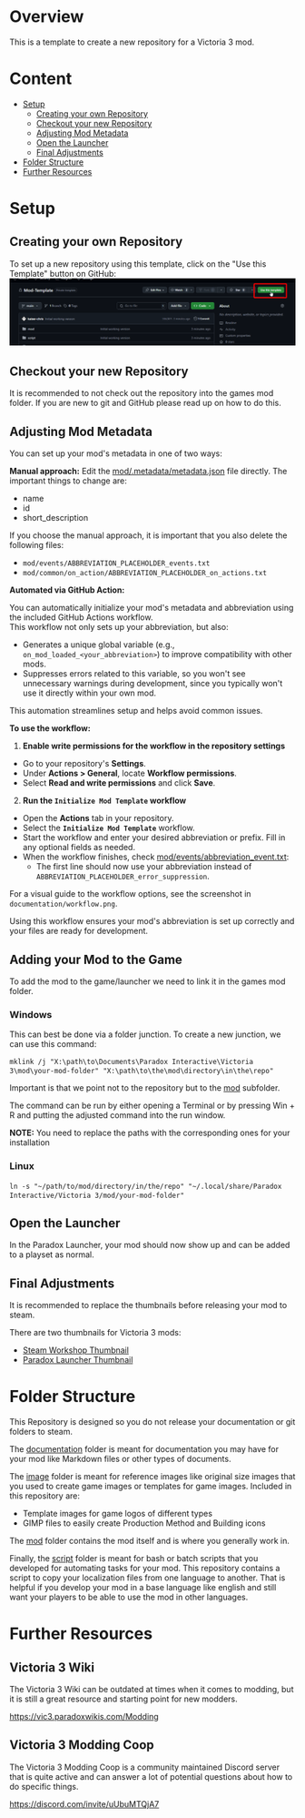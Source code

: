 # Overview
This is a template to create a new repository for a Victoria 3 mod.

# Content
- [Setup](#setup)
  - [Creating your own Repository](#creating-your-own-repository)
  - [Checkout your new Repository](#checkout-your-new-repository)
  - [Adjusting Mod Metadata](#adjusting-mod-metadata)
  - [Open the Launcher](#open-the-launcher)
  - [Final Adjustments](#final-adjustments)
- [Folder Structure](#folder-structure)
- [Further Resources](#further-resources)

# Setup

## Creating your own Repository

To set up a new repository using this template,
click on the "Use this Template" button on GitHub:
![button-example](documentation/template-guide.png)

## Checkout your new Repository

It is recommended to not check out the repository into the games mod folder.
If you are new to git and GitHub please read up on how to do this.

## Adjusting Mod Metadata

You can set up your mod's metadata in one of two ways:

**Manual approach:**
Edit the [mod/.metadata/metadata.json](mod/.metadata/metadata.json) file directly. The important things to change are:
- name
- id
- short_description

If you choose the manual approach, it is important that you also delete the following files:
- `mod/events/ABBREVIATION_PLACEHOLDER_events.txt`
- `mod/common/on_action/ABBREVIATION_PLACEHOLDER_on_actions.txt`

**Automated via GitHub Action:**

You can automatically initialize your mod's metadata and abbreviation using the included GitHub Actions workflow.  
This workflow not only sets up your abbreviation, but also:

- Generates a unique global variable (e.g., `on_mod_loaded_<your_abbreviation>`) to improve compatibility with other mods.
- Suppresses errors related to this variable, so you won't see unnecessary warnings during development, since you typically won't use it directly within your own mod.

This automation streamlines setup and helps avoid common issues.

**To use the workflow:**

1. **Enable write permissions for the workflow in the repository settings**
  - Go to your repository's **Settings**.
  - Under **Actions > General**, locate **Workflow permissions**.
  - Select **Read and write permissions** and click **Save**.

2. **Run the `Initialize Mod Template` workflow**
  - Open the **Actions** tab in your repository.
  - Select the **`Initialize Mod Template`** workflow.
  - Start the workflow and enter your desired abbreviation or prefix. Fill in any optional fields as needed.
  - When the workflow finishes, check [mod/events/abbreviation_event.txt](mod/events/abbreviation_event.txt):
    - The first line should now use your abbreviation instead of `ABBREVIATION_PLACEHOLDER_error_suppression`.

For a visual guide to the workflow options, see the screenshot in `documentation/workflow.png`.

Using this workflow ensures your mod's abbreviation is set up correctly and your files are ready for development.

## Adding your Mod to the Game

To add the mod to the game/launcher we need to link it in the games mod folder.

### Windows

This can best be done via a folder junction. To create a new junction, we can use this command:
```
mklink /j "X:\path\to\Documents\Paradox Interactive\Victoria 3\mod\your-mod-folder" "X:\path\to\the\mod\directory\in\the\repo"
```
Important is that we point not to the repository but to the [mod](mod) subfolder.

The command can be run by either opening a Terminal or by pressing Win + R and putting the adjusted command into the run window.

**NOTE:** You need to replace the paths with the corresponding ones for your installation

### Linux

```
ln -s "~/path/to/mod/directory/in/the/repo" "~/.local/share/Paradox Interactive/Victoria 3/mod/your-mod-folder"
```

## Open the Launcher

In the Paradox Launcher, your mod should now show up and can be added to a playset as normal.

## Final Adjustments

It is recommended to replace the thumbnails before releasing your mod to steam.

There are two thumbnails for Victoria 3 mods:
- [Steam Workshop Thumbnail](mod/thumbnail.png)
- [Paradox Launcher Thumbnail](mod/.metadata/thumbnail.png)

# Folder Structure

This Repository is designed so you do not release your documentation or git folders to steam.

The [documentation](documentation) folder is meant for documentation
you may have for your mod like Markdown files or other types of documents.

The [image](image) folder is meant for reference images like original size images
that you used to create game images or templates for game images.
Included in this repository are:
- Template images for game logos of different types
- GIMP files to easily create Production Method and Building icons

The [mod](mod) folder contains the mod itself and is where you generally work in.

Finally, the [script](script) folder is meant for bash or batch scripts that you
developed for automating tasks for your mod.
This repository contains a script to copy your localization files from one language
to another.
That is helpful if you develop your mod in a base language like english and still want
your players to be able to use the mod in other languages.

# Further Resources

## Victoria 3 Wiki

The Victoria 3 Wiki can be outdated at times when it comes to modding,
but it is still a great resource and starting point for new modders.

https://vic3.paradoxwikis.com/Modding

## Victoria 3 Modding Coop

The Victoria 3 Modding Coop is a community maintained Discord server
that is quite active and can answer a lot of potential questions about
how to do specific things.

https://discord.com/invite/uUbuMTQjA7
